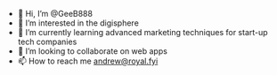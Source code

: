 - 👋 Hi, I’m @GeeB888
- 👀 I’m interested in the digisphere
- 🌱 I’m currently learning advanced marketing techniques for start-up tech companies
- 💞️ I’m looking to collaborate on web apps
- 📫 How to reach me andrew@royal.fyi

<!---
GeeB888/GeeB888 is a ✨ special ✨ repository because its `README.md` (this file) appears on your GitHub profile.
You can click the Preview link to take a look at your changes.
--->
